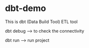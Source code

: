 # dbt-demo
This is dbt (Data Build Tool) ETL tool

 dbt debug --> to check the connectivity

 dbt run --> run project